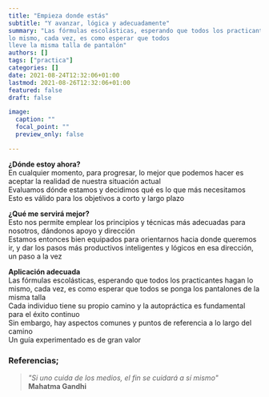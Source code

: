 ```yaml
---
title: "Empieza donde estás"
subtitle: "Y avanzar, lógica y adecuadamente"
summary: "Las fórmulas escolásticas, esperando que todos los practicantes hagan
lo mismo, cada vez, es como esperar que todos
lleve la misma talla de pantalón"
authors: []
tags: ["practica"]
categories: []
date: 2021-08-24T12:32:06+01:00
lastmod: 2021-08-26T12:32:06+01:00
featured: false
draft: false

image:
  caption: ""
  focal_point: ""
  preview_only: false

---
```

**¿Dónde estoy ahora?**\
En cualquier momento, para progresar, lo mejor que podemos hacer es
aceptar la realidad de nuestra situación actual\
Evaluamos dónde estamos y decidimos qué es lo que más necesitamos\
Esto es válido para los objetivos a corto y largo plazo

**¿Qué me servirá mejor?**\
Esto nos permite emplear los principios y técnicas más adecuadas para nosotros, dándonos apoyo y dirección\
Estamos entonces bien equipados para orientarnos hacia donde queremos ir, y dar los pasos más productivos inteligentes y lógicos en esa dirección,
un paso a la vez

**Aplicación adecuada**\
Las fórmulas escolásticas, esperando que todos los practicantes hagan
lo mismo, cada vez, es como esperar que todos
se ponga los pantalones de la misma talla\
Cada individuo tiene su propio camino y la autopráctica
es fundamental para el éxito continuo\
Sin embargo, hay aspectos comunes y puntos de referencia
a lo largo del camino\
Un guía experimentado es de gran valor

### Referencias;

>*"Si uno cuida de los medios, el fin se cuidará a sí mismo"*\
>  **Mahatma Gandhi**
